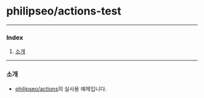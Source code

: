 # philipseo/actions-test

---

### Index

1. [소개](#소개)

---

### 소개

- [philipseo/actions](https://github.com/philipseo/actions)의 실사용 예제입니다.
